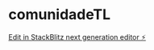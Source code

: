 # comunidadeTL

[Edit in StackBlitz next generation editor ⚡️](https://stackblitz.com/~/github.com/Luferath/comunidadeTL)